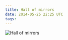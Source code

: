 ```yaml
---
title: Hall of mirrors
date: 2014-05-25 22:25 UTC
tags:
---
```



![Hall of mirrors](/blog/2014/05/25/hall-of-mirrors.jpeg)